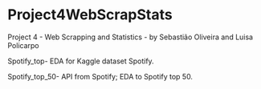 # Project4WebScrapStats
Project 4 - Web Scrapping and Statistics - by Sebastião Oliveira and Luisa Policarpo


Spotify_top- EDA for Kaggle dataset Spotify.

Spotify_top_50- API from Spotify; EDA to Spotify top 50.
